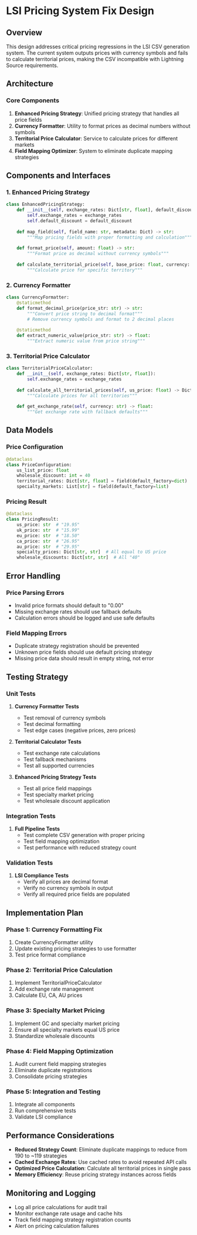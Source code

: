 # LSI Pricing System Fix Design

## Overview

This design addresses critical pricing regressions in the LSI CSV generation system. The current system outputs prices with currency symbols and fails to calculate territorial prices, making the CSV incompatible with Lightning Source requirements.

## Architecture

### Core Components

1. **Enhanced Pricing Strategy**: Unified pricing strategy that handles all price fields
2. **Currency Formatter**: Utility to format prices as decimal numbers without symbols
3. **Territorial Price Calculator**: Service to calculate prices for different markets
4. **Field Mapping Optimizer**: System to eliminate duplicate mapping strategies

## Components and Interfaces

### 1. Enhanced Pricing Strategy

```python
class EnhancedPricingStrategy:
    def __init__(self, exchange_rates: Dict[str, float], default_discount: int = 40):
        self.exchange_rates = exchange_rates
        self.default_discount = default_discount
    
    def map_field(self, field_name: str, metadata: Dict) -> str:
        """Map pricing fields with proper formatting and calculation"""
        
    def format_price(self, amount: float) -> str:
        """Format price as decimal without currency symbols"""
        
    def calculate_territorial_price(self, base_price: float, currency: str) -> float:
        """Calculate price for specific territory"""
```

### 2. Currency Formatter

```python
class CurrencyFormatter:
    @staticmethod
    def format_decimal_price(price_str: str) -> str:
        """Convert price string to decimal format"""
        # Remove currency symbols and format to 2 decimal places
        
    @staticmethod
    def extract_numeric_value(price_str: str) -> float:
        """Extract numeric value from price string"""
```

### 3. Territorial Price Calculator

```python
class TerritorialPriceCalculator:
    def __init__(self, exchange_rates: Dict[str, float]):
        self.exchange_rates = exchange_rates
        
    def calculate_all_territorial_prices(self, us_price: float) -> Dict[str, float]:
        """Calculate prices for all territories"""
        
    def get_exchange_rate(self, currency: str) -> float:
        """Get exchange rate with fallback defaults"""
```

## Data Models

### Price Configuration

```python
@dataclass
class PriceConfiguration:
    us_list_price: float
    wholesale_discount: int = 40
    territorial_rates: Dict[str, float] = field(default_factory=dict)
    specialty_markets: List[str] = field(default_factory=list)
```

### Pricing Result

```python
@dataclass
class PricingResult:
    us_price: str  # "19.95"
    uk_price: str  # "15.99"
    eu_price: str  # "18.50"
    ca_price: str  # "26.95"
    au_price: str  # "29.95"
    specialty_prices: Dict[str, str]  # All equal to US price
    wholesale_discounts: Dict[str, str]  # All "40"
```

## Error Handling

### Price Parsing Errors
- Invalid price formats should default to "0.00"
- Missing exchange rates should use fallback defaults
- Calculation errors should be logged and use safe defaults

### Field Mapping Errors
- Duplicate strategy registration should be prevented
- Unknown price fields should use default pricing strategy
- Missing price data should result in empty string, not error

## Testing Strategy

### Unit Tests
1. **Currency Formatter Tests**
   - Test removal of currency symbols
   - Test decimal formatting
   - Test edge cases (negative prices, zero prices)

2. **Territorial Calculator Tests**
   - Test exchange rate calculations
   - Test fallback mechanisms
   - Test all supported currencies

3. **Enhanced Pricing Strategy Tests**
   - Test all price field mappings
   - Test specialty market pricing
   - Test wholesale discount application

### Integration Tests
1. **Full Pipeline Tests**
   - Test complete CSV generation with proper pricing
   - Test field mapping optimization
   - Test performance with reduced strategy count

### Validation Tests
1. **LSI Compliance Tests**
   - Verify all prices are decimal format
   - Verify no currency symbols in output
   - Verify all required price fields are populated

## Implementation Plan

### Phase 1: Currency Formatting Fix
1. Create CurrencyFormatter utility
2. Update existing pricing strategies to use formatter
3. Test price format compliance

### Phase 2: Territorial Price Calculation
1. Implement TerritorialPriceCalculator
2. Add exchange rate management
3. Calculate EU, CA, AU prices

### Phase 3: Specialty Market Pricing
1. Implement GC and specialty market pricing
2. Ensure all specialty markets equal US price
3. Standardize wholesale discounts

### Phase 4: Field Mapping Optimization
1. Audit current field mapping strategies
2. Eliminate duplicate registrations
3. Consolidate pricing strategies

### Phase 5: Integration and Testing
1. Integrate all components
2. Run comprehensive tests
3. Validate LSI compliance

## Performance Considerations

- **Reduced Strategy Count**: Eliminate duplicate mappings to reduce from 190 to ~119 strategies
- **Cached Exchange Rates**: Use cached rates to avoid repeated API calls
- **Optimized Price Calculation**: Calculate all territorial prices in single pass
- **Memory Efficiency**: Reuse pricing strategy instances across fields

## Monitoring and Logging

- Log all price calculations for audit trail
- Monitor exchange rate usage and cache hits
- Track field mapping strategy registration counts
- Alert on pricing calculation failures